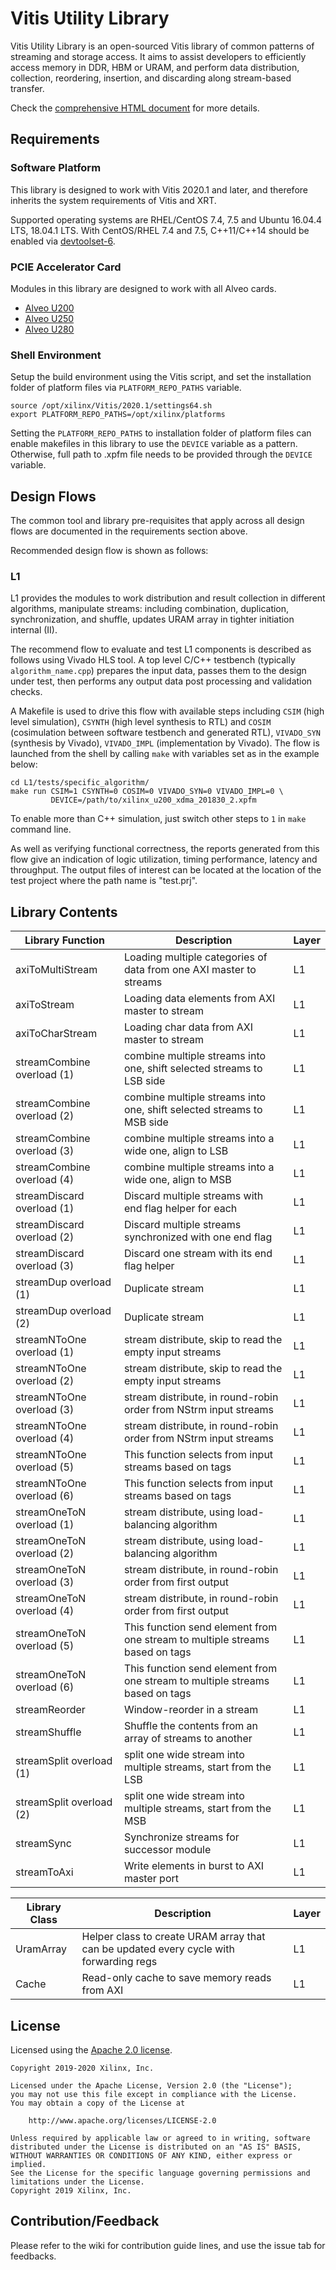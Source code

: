 # Vitis Utility Library

Vitis Utility Library is an open-sourced Vitis library of common patterns of streaming and storage access.
It aims to assist developers to efficiently access memory in DDR, HBM or URAM, and perform data distribution, collection,
reordering, insertion, and discarding along stream-based transfer.

Check the [comprehensive HTML document](https://xilinx.github.io/Vitis_Libraries/utils/) for more details.

## Requirements

### Software Platform

This library is designed to work with Vitis 2020.1 and later, and therefore inherits the system requirements of Vitis and XRT.

Supported operating systems are RHEL/CentOS 7.4, 7.5 and Ubuntu 16.04.4 LTS, 18.04.1 LTS.
With CentOS/RHEL 7.4 and 7.5, C++11/C++14 should be enabled via
[devtoolset-6](https://www.softwarecollections.org/en/scls/rhscl/devtoolset-6/).

### PCIE Accelerator Card

Modules in this library are designed to work with all Alveo cards.
* [Alveo U200](https://www.xilinx.com/products/boards-and-kits/alveo/u200.html#gettingStarted)
* [Alveo U250](https://www.xilinx.com/products/boards-and-kits/alveo/u250.html#gettingStarted)
* [Alveo U280](https://www.xilinx.com/products/boards-and-kits/alveo/u280.html#gettingStarted)

### Shell Environment

Setup the build environment using the Vitis script, and set the installation folder of platform files via `PLATFORM_REPO_PATHS` variable.

```console
source /opt/xilinx/Vitis/2020.1/settings64.sh
export PLATFORM_REPO_PATHS=/opt/xilinx/platforms
```

Setting the `PLATFORM_REPO_PATHS` to installation folder of platform files can enable makefiles in this library to use the `DEVICE` variable as a pattern.
Otherwise, full path to .xpfm file needs to be provided through the `DEVICE` variable.

## Design Flows

The common tool and library pre-requisites that apply across all design flows are documented in the requirements section above.

Recommended design flow is shown as follows:

### L1

L1 provides the modules to work distribution and result collection in different algorithms, manipulate streams: including combination, duplication, synchronization, and shuffle, updates URAM array in tighter initiation internal (II).

The recommend flow to evaluate and test L1 components is described as follows using Vivado HLS tool.
A top level C/C++ testbench (typically `algorithm_name.cpp`) prepares the input data, passes them to the design under test, then performs any output data post processing and validation checks.

A Makefile is used to drive this flow with available steps including `CSIM` (high level simulation), `CSYNTH` (high level synthesis to RTL) and `COSIM` (cosimulation between software testbench and generated RTL), `VIVADO_SYN` (synthesis by Vivado), `VIVADO_IMPL` (implementation by Vivado). The flow is launched from the shell by calling `make` with variables set as in the example below:

```console
cd L1/tests/specific_algorithm/
make run CSIM=1 CSYNTH=0 COSIM=0 VIVADO_SYN=0 VIVADO_IMPL=0 \
         DEVICE=/path/to/xilinx_u200_xdma_201830_2.xpfm
```

To enable more than C++ simulation, just switch other steps to `1` in `make` command line.

As well as verifying functional correctness, the reports generated from this flow give an indication of logic utilization, timing performance, latency and throughput. The output files of interest can be located at the location of the test project where the path name is "test.prj".

## Library Contents

| Library Function | Description | Layer |
|------------------|-------------|-------|
| axiToMultiStream | Loading multiple categories of data from one AXI master to streams | L1 |
| axiToStream | Loading data elements from AXI master to stream | L1 |
| axiToCharStream | Loading char data from AXI master to stream | L1 |
| streamCombine overload (1) | combine multiple streams into one, shift selected streams to LSB side | L1 |
| streamCombine overload (2) | combine multiple streams into one, shift selected streams to MSB side | L1 |
| streamCombine overload (3) | combine multiple streams into a wide one, align to LSB | L1 |
| streamCombine overload (4) | combine multiple streams into a wide one, align to MSB | L1 |
| streamDiscard overload (1) | Discard multiple streams with end flag helper for each | L1 |
| streamDiscard overload (2) | Discard multiple streams synchronized with one end flag | L1 |
| streamDiscard overload (3) | Discard one stream with its end flag helper | L1 |
| streamDup overload (1) | Duplicate stream | L1 |
| streamDup overload (2) | Duplicate stream | L1 |
| streamNToOne overload (1) | stream distribute, skip to read the empty input streams | L1 |
| streamNToOne overload (2) | stream distribute, skip to read the empty input streams | L1 |
| streamNToOne overload (3) | stream distribute, in round-robin order from NStrm input streams | L1 |
| streamNToOne overload (4) | stream distribute, in round-robin order from NStrm input streams | L1 |
| streamNToOne overload (5) | This function selects from input streams based on tags | L1 |
| streamNToOne overload (6) | This function selects from input streams based on tags | L1 |
| streamOneToN overload (1) | stream distribute, using load-balancing algorithm | L1 |
| streamOneToN overload (2) | stream distribute, using load-balancing algorithm | L1 |
| streamOneToN overload (3) | stream distribute, in round-robin order from first output | L1 |
| streamOneToN overload (4) | stream distribute, in round-robin order from first output | L1 |
| streamOneToN overload (5) | This function send element from one stream to multiple streams based on tags | L1 |
| streamOneToN overload (6) | This function send element from one stream to multiple streams based on tags | L1 |
| streamReorder | Window-reorder in a stream | L1 |
| streamShuffle | Shuffle the contents from an array of streams to another | L1 |
| streamSplit overload (1) | split one wide stream into multiple streams, start from the LSB | L1 |
| streamSplit overload (2) | split one wide stream into multiple streams, start from the MSB | L1 |
| streamSync | Synchronize streams for successor module | L1 |
| streamToAxi | Write elements in burst to AXI master port | L1 |

| Library Class    | Description | Layer |
|------------------|-------------|-------|
| UramArray        | Helper class to create URAM array that can be updated every cycle with forwarding regs | L1 |
| Cache            | Read-only cache to save memory reads from AXI | L1 |


## License

Licensed using the [Apache 2.0 license](https://www.apache.org/licenses/LICENSE-2.0).

    Copyright 2019-2020 Xilinx, Inc.
    
    Licensed under the Apache License, Version 2.0 (the "License");
    you may not use this file except in compliance with the License.
    You may obtain a copy of the License at
    
        http://www.apache.org/licenses/LICENSE-2.0
    
    Unless required by applicable law or agreed to in writing, software
    distributed under the License is distributed on an "AS IS" BASIS,
    WITHOUT WARRANTIES OR CONDITIONS OF ANY KIND, either express or implied.
    See the License for the specific language governing permissions and
    limitations under the License.
    Copyright 2019 Xilinx, Inc.

## Contribution/Feedback

Please refer to the wiki for contribution guide lines, and use the issue tab for feedbacks.

